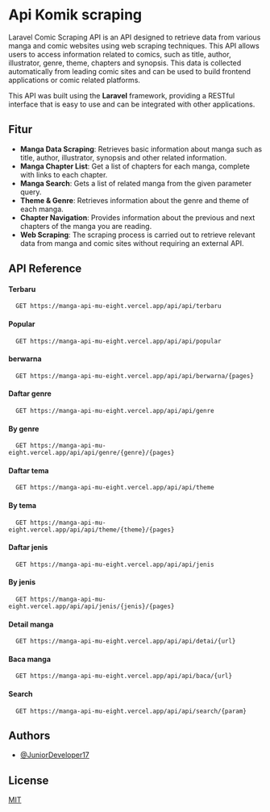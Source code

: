 
# Api Komik scraping

Laravel Comic Scraping API is an API designed to retrieve data from various manga and comic websites using web scraping techniques. This API allows users to access information related to comics, such as title, author, illustrator, genre, theme, chapters and synopsis. This data is collected automatically from leading comic sites and can be used to build frontend applications or comic related platforms.

This API was built using the **Laravel** framework, providing a RESTful interface that is easy to use and can be integrated with other applications.

## Fitur

- **Manga Data Scraping**: Retrieves basic information about manga such as title, author, illustrator, synopsis and other related information.
- **Manga Chapter List**: Get a list of chapters for each manga, complete with links to each chapter.
- **Manga Search**: Gets a list of related manga from the given parameter query.
- **Theme & Genre**: Retrieves information about the genre and theme of each manga.
- **Chapter Navigation**: Provides information about the previous and next chapters of the manga you are reading.
- **Web Scraping**: The scraping process is carried out to retrieve relevant data from manga and comic sites without requiring an external API.


## API Reference

#### Terbaru

```http
  GET https://manga-api-mu-eight.vercel.app/api/api/terbaru
```
#### Popular

```http
  GET https://manga-api-mu-eight.vercel.app/api/api/popular
```
#### berwarna

```http
  GET https://manga-api-mu-eight.vercel.app/api/api/berwarna/{pages}
```

#### Daftar genre

```http
  GET https://manga-api-mu-eight.vercel.app/api/api/genre
```
#### By genre

```http
  GET https://manga-api-mu-eight.vercel.app/api/api/genre/{genre}/{pages}
```
#### Daftar tema

```http
  GET https://manga-api-mu-eight.vercel.app/api/api/theme
```

#### By tema

```http
  GET https://manga-api-mu-eight.vercel.app/api/api/theme/{theme}/{pages}
```
#### Daftar jenis

```http
  GET https://manga-api-mu-eight.vercel.app/api/api/jenis
```
#### By jenis

```http
  GET https://manga-api-mu-eight.vercel.app/api/api/jenis/{jenis}/{pages}
```
#### Detail manga

```http
  GET https://manga-api-mu-eight.vercel.app/api/api/detai/{url}
```

#### Baca manga

```http
  GET https://manga-api-mu-eight.vercel.app/api/api/baca/{url}
```

#### Search

```http
  GET https://manga-api-mu-eight.vercel.app/api/api/search/{param}
```






## Authors

- [@JuniorDeveloper17](https://www.github.com/yandev2)


## License

[MIT](https://choosealicense.com/licenses/mit/)

